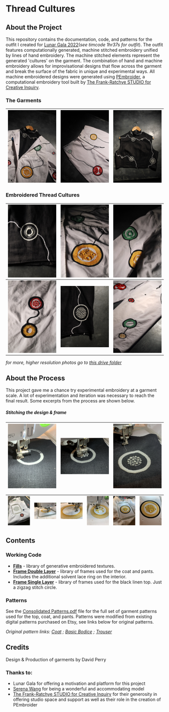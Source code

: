 # Thread Cultures

## About the Project
This repository contains the documentation, code, and patterns for the outfit I created for [Lunar Gala 2022](https://livestream.com/cmutvlive/lg2022)(*see timcode 1hr37s for outfit*). The outfit features computationally generated, machine stitched embroidery unified by lines of hand embroidery. The machine stitched elements represent the generated 'cultures' on the garment. The combination of hand and machine embroidery allows for improvisational designs that flow across the garment and break the surface of the fabric in unique and experimental ways. All machine embroidered designs were generated using [PEmbroider](https://github.com/CreativeInquiry/PEmbroider), a computational embroidery tool built by [The Frank-Ratchye STUDIO for Creative Inquiry](http://studioforcreativeinquiry.org/).

### The Garments

|     <img src="https://github.com/DavidBPerry/Thread-Cultures_LG-2022/blob/main/Photos/SmallImages/IMG_2002%20Large.jpeg?raw=true" width="400">   |   <img src="https://github.com/DavidBPerry/Thread-Cultures_LG-2022/blob/main/Photos/SmallImages/IMG_2058%20Large.jpeg?raw=true" width="400">     |  <img src="https://github.com/DavidBPerry/Thread-Cultures_LG-2022/blob/main/Photos/SmallImages/IMG_2021%20Large.jpeg?raw=true" width="400">  |
|----------------|-------------------------------|-----|


### Embroidered Thread Cultures
|     <img src="https://github.com/DavidBPerry/Thread-Cultures_LG-2022/blob/main/Photos/SmallImages/IMG_2050%20Large.jpeg?raw=true" width="400">   |   <img src="https://github.com/DavidBPerry/Thread-Cultures_LG-2022/blob/main/Photos/SmallImages/IMG_1987%20Large.jpeg?raw=true" width="400">     |  <img src="https://github.com/DavidBPerry/Thread-Cultures_LG-2022/blob/main/Photos/SmallImages/IMG_1996%20Large.jpeg?raw=true" width="400">  |
|----------------|-------------------------------|-----|
|     <img src="https://github.com/DavidBPerry/Thread-Cultures_LG-2022/blob/main/Photos/SmallImages/IMG_1984%20Large.jpeg?raw=true" width="400">   |   <img src="https://github.com/DavidBPerry/Thread-Cultures_LG-2022/blob/main/Photos/SmallImages/IMG_2042%20Large.jpeg?raw=true" width="400">     |  <img src="https://github.com/DavidBPerry/Thread-Cultures_LG-2022/blob/main/Photos/SmallImages/IMG_2095%20Large.jpeg?raw=true" width="400">  |

*for more, higher resolution photos go to [this drive folder](https://drive.google.com/drive/u/0/folders/1aI-UU8TBivmwjbFwUQ8JWoO9bQOAFTXG)*

## About the Process
This project gave me a chance try experimental embroidery at a garment scale. A lot of experimentation and iteration was necessary to reach the final result. Some excerpts from the process are shown below.

##### Stitching the design & frame
|     <img src="https://github.com/DavidBPerry/Thread-Cultures_LG-2022/blob/main/Photos/Process/2/IMG_4815.JPG?raw=true" width="400">   |   <img src="https://github.com/DavidBPerry/Thread-Cultures_LG-2022/blob/main/Photos/Process/2/IMG_4818.JPG?raw=true" width="400">      |  <img src="https://github.com/DavidBPerry/Thread-Cultures_LG-2022/blob/main/Photos/Process/2/IMG_4821.JPG?raw=true" width="400">    |
|--|--|--|

|     <img src="https://github.com/DavidBPerry/Thread-Cultures_LG-2022/blob/main/Photos/Process/1/IMG_4880.JPG?raw=true" width="400">   |   <img src="https://github.com/DavidBPerry/Thread-Cultures_LG-2022/blob/main/Photos/Process/1/IMG_4885.JPG?raw=true" width="400">      |  <img src="https://github.com/DavidBPerry/Thread-Cultures_LG-2022/blob/main/Photos/Process/1/IMG_4891.JPG?raw=true" width="400">    |    <img src="https://github.com/DavidBPerry/Thread-Cultures_LG-2022/blob/main/Photos/Process/1/IMG_4896.JPG?raw=true" width="400">   |   <img src="https://github.com/DavidBPerry/Thread-Cultures_LG-2022/blob/main/Photos/Process/1/IMG_4902.JPG?raw=true" width="400">      |  <img src="https://github.com/DavidBPerry/Thread-Cultures_LG-2022/blob/main/Photos/Process/1/IMG_4904.JPG?raw=true" width="400">    |
|--|--|--|--|--|--|


## Contents
### Working Code
- **[Fills](https://github.com/DavidBPerry/Thread-Cultures_LG-2022/tree/main/WorkingCode/FILLS)** - library of generative embroidered textures. 
- **[Frame Double Layer](https://github.com/DavidBPerry/Thread-Cultures_LG-2022/tree/main/WorkingCode/FRAME_DoubleLayer)** - library of frames used for the coat and pants. Includes the additional solvent lace ring on the interior. 
- **[Frame Single Layer](https://github.com/DavidBPerry/Thread-Cultures_LG-2022/tree/main/WorkingCode/FRAME_SingleLayer)** - library of frames used for the black linen top. Just a zigzag stitch circle.

### Patterns
See the [Consolidated Patterns.pdf](https://github.com/DavidBPerry/Thread-Cultures_LG-2022/blob/main/Patterns/ConsolidatedPatterns.pdf) file for the full set of garment patterns used for the top, coat, and pants. Patterns were modified from existing digital patterns purchased on Etsy, see links below for original patterns.

 *Original pattern links: [Coat](https://www.etsy.com/listing/474777116/pdf-sewing-pattern-women-straight-cut?ref=yr_purchases) ; [Basic Bodice](https://www.etsy.com/listing/963966118/womens-basic-bodice-blocks-size-2-14?ref=yr_purchases) ; [Trouser](https://www.etsy.com/listing/1141542434/womens-basic-trouser-block-size-2-14?ref=yr_purchases)*

## Credits
Design & Production of garments by David Perry

### Thanks to:
- Lunar Gala for offering a motivation and platform for this project
- [Serena Wang](https://www.serena-wang.com) for being a wonderful and accommodating model
- [The Frank-Ratchye STUDIO for Creative Inquiry](http://studioforcreativeinquiry.org/) for their generosity in offering studio space and support as well as their role in the creation of PEmbroider


